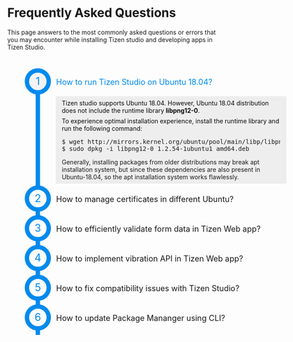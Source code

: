 # Frequently Asked Questions 

This page answers to the most commonly asked questions or errors that you may encounter while installing Tizen studio and developing apps in Tizen Studio.

 <style>
         body {
         color;
         }
         label {
         font-size: 18px;
         cursor: pointer;
         padding: 0.8em 1em 0.8em 0;
         }
         label:hover {
         color: ##008aee;
         }
         label:hover:before {
         background: #e6e6e6;
         }
         label:before {
         text-align: center;
         content: counter(li);
         border: 10px solid #008aee;
         border-radius: 40px;
         display: inline-block;
         width: 40px;
         height: 40px;
         line-height: 40px;
         font-size: 24px;
         margin: 0 0.5em 0 0;
         color:#008aee;
         }
         .css-accordion {
         list-style-type: none;
         counter-reset: li;
         padding: 20px;
         margin: 20px;
         width: 600px;
         repeat top left;
         /*---- End .accordion-item ----*/
         }
         .css-accordion .accordion-item {
         counter-increment: li;
         padding: 0;
         margin: 0;
         }
         .css-accordion .accordion-item .item-content-container {
         border-left: 10px solid #008aee;
         padding: 6px 0;
         margin: -2px 0 -2px 25px;
         }
         .css-accordion .accordion-item .item-content-container .item-content {
         background: #eee;
         padding: 0 1em;
         overflow: hidden;
         margin: 0 0 0 36px;
         border-radius: 2px;
         box-shadow: inset 0 2px 8px rgba(241, 235, 235, 0.5), 0 1px 2px rgba(255, 255, 255, 0.9);
         }
         .css-accordion .accordion-item .item-content-container .item-content p {
         margin: 0.5em 0;
         font-size: 14px
         text-shadow: 0 1px 1px rgba(181, 99, 99, 0.9);
         color: #090808;
         }
         .css-accordion .accordion-item input[type=radio] {
         display: none;
         /*---- End &:checked ----*/
         }
         .css-accordion .accordion-item input[type=radio] ~ .item-content-container {
         overflow: hidden;
         }
         .css-accordion .accordion-item input[type=radio] ~ .item-content-container .item-content {
         height: 0;
         transition: all 0.3s linear;
         }
         .css-accordion .accordion-item input[type=radio]:checked ~ .item-content-container {
         height: auto;
         overflow: visible;
         }
         .css-accordion .accordion-item input[type=radio]:checked ~ .item-content-container .item-content {
         height: auto;
         overflow-y: auto;
         transition: all 0.5s linear;
         }
         .css-accordion .accordion-item input[type=radio]:checked + label {
         color: #008aee;
         }
         .css-accordion .accordion-item input[type=radio]:checked + label:before {
         background: #f3f3f3;
         }
      </style>
   </head>
   <body>
      <ol class="css-accordion user-journey">
         <li class="accordion-item stage-1">
            <input type="radio" name="accordion-control" id="stage-1-control" checked="">
            <label for="stage-1-control">How to run Tizen Studio on Ubuntu 18.04?</label>
            <div class="item-content-container">
               <div class="item-content">
                  <p>Tizen studio supports Ubuntu 18.04. However, Ubuntu 18.04 distribution does not include the runtime library <b>libpng12-0</b>.
<p>To experience optimal installation experience, install the runtime library and run the following command:
<pre>
$ wget http://mirrors.kernel.org/ubuntu/pool/main/libp/libpng/libpng12-0_1.2.54-1ubuntu1_amd64.deb
$ sudo dpkg -i libpng12-0_1.2.54-1ubuntu1_amd64.deb
</pre>
</p>
Generally, installing packages from older distributions may break apt installation system, but since these dependencies are also present in Ubuntu-18.04, so the apt installation system works flawlessly. </p>
               </div>
            </div>
         </li>
         <li class="accordion-item stage-2">
            <input type="radio" name="accordion-control" id="stage-2-control">
            <label for="stage-2-control">How to manage certificates in different Ubuntu?</label>
    <div class="item-content-container">
        <div class="item-content">
           <p>
                  On Ubuntu, Tizen Certificate Manager in Tizen Studio stores the passwords of the certificates in the <b>gnome-keyring</b> application. Therefore, you must enable the <b>gnome-keyring</b> application to ensure that Tizen Studio functions smoothly. </p>
 <p>The remote login in a Linux desktop system does not have the <b>DBUS_SESSION_BUS_ADDRESS</b> variable set in the session. </p>
 <p>To store and lookup passwords in the <b>host login keyring</b>, you must set the <b>DBUS_SESSION_BUS_ADDRESS</b> variable.</p>
                  
<p>For more information, see <a href="https://developer.tizen.org/community/tip-tech/how-manage-certificates-and-package-applications-different-ubuntu-setups)">Manage certificates. </a>
          </p>
          </div>
         </li>
         </div>
         <li class="accordion-item stage-3">
            <input type="radio" name="accordion-control" id="stage-3-control">
            <label for="stage-3-control">How to efficiently validate form data in Tizen Web app?</label>
            <div class="item-content-container">
               <div class="item-content">
                  <p>Validation typically occurs at the server end. If the data entered by the client is incorrect or the data is missing, the server responds and the user needs to resubmit the form with correct information. The whole process incurs lot of time but to effectively validate the form data, see <a href="https://developer.tizen.org/community/tip-tech/form-validation-using-tizen-web">simple form validation in Tizen Web app.</a></p>             
</div>
            </div>
         </li>
         <li class="accordion-item stage-4">
            <input type="radio" name="accordion-control" id="stage-4-control">
            <label for="stage-4-control">How to implement vibration API in Tizen Web app?</label>
            <div class="item-content-container">
               <div class="item-content">
                  <p>Vibration API offers adds to the user experience and improves overall perception of the application. With vibration API, no third party library is required to implement vibration feature. For more information on implentation of Tizen Vibration API, see <a href="https://developer.tizen.org/community/tip-tech/vibration-api-tizen-web-app">Vibration API.</a></p>
               </div>
            </div>
         </li>
         <li class="accordion-item stage-5">
            <input type="radio" name="accordion-control" id="stage-5-control">
            <label for="stage-5-control">How to fix compatibility issues with Tizen Studio?</label>
            <div class="item-content-container">
               <div class="item-content">
                  <p>Following are the various conditions that can cause compatibility issues:
                  <ul>
                     <li>You are using an older workspace in the installed version of Tizen Studio.</li>
                     <li>The Tizen Web, Tizen Native, and Tizen Native UI Builder perspectives are used.
                     <li>The Tizen Native or Tizen Native Builder perspectives were previously used.</li>
                     <li>After installing the latest version of Tizen Studio using the installer without installing other tools using the Package Manager.</li></p>
                  </ul>
                  <p>For more information, see <a href="https://developer.tizen.org/community/tip-tech/trouble-shooting-compatibility-previous-versions-tizen-studio">troubleshooting for compatibility.</a>
</p>
</div>
      </div>
         </li>
         <li class="accordion-item stage-6">
            <input type="radio" name="accordion-control" id="stage-6-control">
            <label for="stage-6-control">How to update Package Mananger using CLI?</label>
            <div class="item-content-container">
               <div class="item-content">
                  <p>To update Tizen Studio using CLI Package Manager, use the update command with the following syntax:
                  <pre>package-manager-cli update [--accept-license] [--no-java-check] [--proxy <value>] [-f <file path>] [-p <password>] [--latest] </pre>
                  For information on the command switches, see <a href="https://docs.tizen.org/application/tizen-studio/setup/update-sdk#updating-with-the-cli-package-manager">Updating with the CLI Package Manager.</a>
</div>
      </div>
         </li>
      </ol>